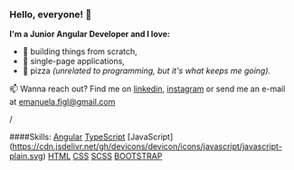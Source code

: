 ### Hello, everyone! 👋

**I'm a Junior Angular Developer and I love:**
* :wrench: building things from scratch,
* :page_facing_up: single-page applications,
* :pizza: pizza _(unrelated to programming, but it's what keeps me going)._

:mailbox: Wanna reach out? Find me on [linkedin](https://www.linkedin.com/in/emanuela-figliuolo/), [instagram](https://www.instagram.com/mannyf_97/) or send me an e-mail at [emanuela.figl@gmail.com](emanuela.figl@gmail.com)

/

####Skills:
[Angular](https://cdn.jsdelivr.net/gh/devicons/devicon/icons/angularjs/angularjs-plain.svg) [TypeScript](https://cdn.jsdelivr.net/gh/devicons/devicon/icons/typescript/typescript-plain.svg) [JavaScript] (https://cdn.jsdelivr.net/gh/devicons/devicon/icons/javascript/javascript-plain.svg) [HTML](https://cdn.jsdelivr.net/gh/devicons/devicon/icons/html5/html5-original-wordmark.svg) [CSS](https://cdn.jsdelivr.net/gh/devicons/devicon/icons/css3/css3-original.svg) [SCSS](https://cdn.jsdelivr.net/gh/devicons/devicon/icons/sass/sass-original.svg) [BOOTSTRAP](https://cdn.jsdelivr.net/gh/devicons/devicon/icons/bootstrap/bootstrap-plain-wordmark.svg)
